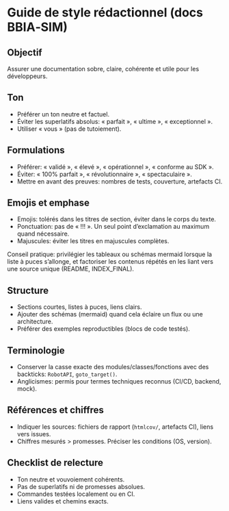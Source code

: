 # Guide de style rédactionnel (docs BBIA‑SIM)

## Objectif
Assurer une documentation sobre, claire, cohérente et utile pour les développeurs.

## Ton
- Préférer un ton neutre et factuel.
- Éviter les superlatifs absolus: « parfait », « ultime », « exceptionnel ».
- Utiliser « vous » (pas de tutoiement).

## Formulations
- Préférer: « validé », « élevé », « opérationnel », « conforme au SDK ».
- Éviter: « 100% parfait », « révolutionnaire », « spectaculaire ».
- Mettre en avant des preuves: nombres de tests, couverture, artefacts CI.

## Emojis et emphase
- Emojis: tolérés dans les titres de section, éviter dans le corps du texte.
- Ponctuation: pas de « !!! ». Un seul point d’exclamation au maximum quand nécessaire.
- Majuscules: éviter les titres en majuscules complètes.

Conseil pratique: privilégier les tableaux ou schémas mermaid lorsque la liste à puces s’allonge, et factoriser les contenus répétés en les liant vers une source unique (README, INDEX_FINAL).

## Structure
- Sections courtes, listes à puces, liens clairs.
- Ajouter des schémas (mermaid) quand cela éclaire un flux ou une architecture.
- Préférer des exemples reproductibles (blocs de code testés).

## Terminologie
- Conserver la casse exacte des modules/classes/fonctions avec des backticks: `RobotAPI`, `goto_target()`.
- Anglicismes: permis pour termes techniques reconnus (CI/CD, backend, mock).

## Références et chiffres
- Indiquer les sources: fichiers de rapport (`htmlcov/`, artefacts CI), liens vers issues.
- Chiffres mesurés > promesses. Préciser les conditions (OS, version).

## Checklist de relecture
- Ton neutre et vouvoiement cohérents.
- Pas de superlatifs ni de promesses absolues.
- Commandes testées localement ou en CI.
- Liens valides et chemins exacts.



